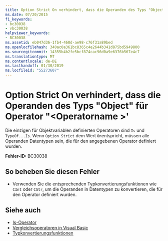 ```yaml
---
title: Option Strict On verhindert, dass die Operanden des Typs "Object" für Operator "<operatorname>"
ms.date: 07/20/2015
f1_keywords:
- bc30038
- vbc30038
helpviewer_keywords:
- BC30038
ms.assetid: eb047d36-1fb4-460d-ae98-c76f31a89bed
ms.openlocfilehash: 340ac0a361bc8365c4e2644b341d875bd5949800
ms.sourcegitcommit: 14355b4b2fe5bcf874cac96d0a9e6376b567e4c7
ms.translationtype: MT
ms.contentlocale: de-DE
ms.lasthandoff: 01/30/2019
ms.locfileid: "55273607"
---
```

# <a name="option-strict-on-prohibits-operands-of-type-object-for-operator-operatorname"></a>Option Strict On verhindert, dass die Operanden des Typs "Object" für Operator "\<Operatorname >'
Die einzigen für Objektvariablen definierten Operatoren sind `Is` und `TypeOf...Is`. Wenn `Option Strict` dem Wert `On`entspricht, müssen alle Operanden Datentypen sein, die für den angegebenen Operator definiert wurden.  
  
 **Fehler-ID:** BC30038  
  
## <a name="to-correct-this-error"></a>So beheben Sie diesen Fehler  
  
-   Verwenden Sie die entsprechenden Typkonvertierungsfunktionen wie `CInt` oder `CStr`, um die Operanden in Datentypen zu konvertieren, die für den Operator definiert wurden.  
  
## <a name="see-also"></a>Siehe auch
- [Is-Operator](../../visual-basic/language-reference/operators/is-operator.md)
- [Vergleichsoperatoren in Visual Basic](../../visual-basic/programming-guide/language-features/operators-and-expressions/comparison-operators.md)
- [Typkonvertierungsfunktionen](../../visual-basic/language-reference/functions/type-conversion-functions.md)
